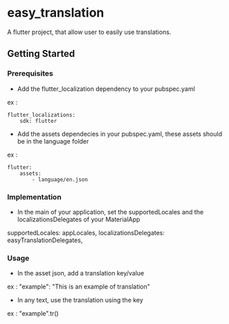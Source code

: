 # easy_translation

A flutter project, that allow user to easily use translations.

## Getting Started

### Prerequisites

- Add the flutter_localization dependency to your pubspec.yaml

ex :
```
flutter_localizations:
    sdk: flutter
```

- Add the assets dependecies in your pubspec.yaml, these assets should be in the language folder

ex :
```
flutter:
    assets:
        - language/en.json
```

### Implementation

- In the main of your application, set the supportedLocales and the localizationsDelegates of your MaterialApp

supportedLocales: appLocales,
localizationsDelegates: easyTranslationDelegates,

### Usage

- In the asset json, add a translation key/value

ex :
"example": "This is an example of translation"

- In any text, use the translation using the key

ex :
"example".tr()
